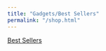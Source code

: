 ```yaml
---
title: "Gadgets/Best Sellers"
permalink: "/shop.html"
---
```


<a target="_blank" href="https://www.amazon.in/b?_encoding=UTF8&tag=psnappz-21&linkCode=ur2&linkId=f7eaf7a69524481a0d9c8d747e47d897&camp=3638&creative=24630&node=976419031">Best Sellers</a>